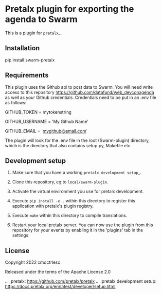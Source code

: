 Pretalx plugin for exporting the agenda to Swarm
==========================

This is a plugin for `pretalx`_. 

Installation
-----------------

pip install swarm-pretalx




Requirements
-----------------

This plugin uses the Github api to post data to Swarm. You will need write access to this repository https://github.com/datafund/web_devconagenda as well as your Github credentials.
Credentials need to be put in an .env file as follows:

GITHUB_TOKEN = mytokenstring

GITHUB_USERNAME = 'My Github Name'

GITHUB_EMAIL = 'mygithub@email.com'

The plugin will look for the .env file in the root (Swarm-plugin) directory, which is the directory that also contains setup.py, Makefile etc. 


Development setup
-----------------

1. Make sure that you have a working `pretalx development setup`_.

2. Clone this repository, eg to ``local/swarm-plugin``.

3. Activate the virtual environment you use for pretalx development.

4. Execute ``pip install -e .`` within this directory to register this application with pretalx's plugin registry.

5. Execute ``make`` within this directory to compile translations.

6. Restart your local pretalx server. You can now use the plugin from this repository for your events by enabling it in
   the 'plugins' tab in the settings.


License
-------

Copyright 2022 cmdctrlesc

Released under the terms of the Apache License 2.0


.. _pretalx: https://github.com/pretalx/pretalx
.. _pretalx development setup: https://docs.pretalx.org/en/latest/developer/setup.html
